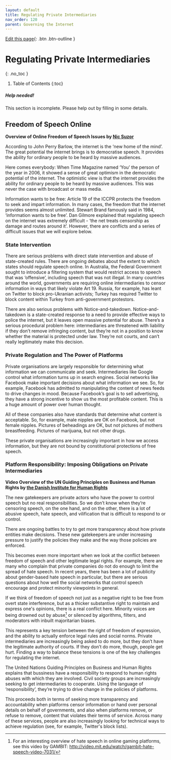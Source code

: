 ```yaml
---
layout: default
title: Regulating Private Intermediaries
nav_order: 120
parent: Governing the Internet
---
```

[Edit this page](https://github.com/nicsuzor/wikijuris/blob/master/cyberlaw/private_power.markdown){: .btn .btn-outline }

# Regulating Private Intermediaries
{: .no_toc }

1. Table of Contents
{:toc}



<div markdown="block"  class="box error">

##### Help needed!

This section is incomplete. Please help out by filling in some details.

</div>

## Freedom of Speech Online


**Overview of Online Freedom of Speech Issues by [Nic Suzor](https://www.youtube.com/watch?v=-HTCDLty87s)**

According to John Perry Barlow, the internet is the ‘new home of the mind’. The great potential the internet brings is to democratise speech. It provides the ability for ordinary people to be heard by massive audiences.

Here comes everybody: When Time Magazine named ‘You’ the person of the year in 2006, it showed a sense of great optimism in the democratic potential of the internet. The optimistic view is that the internet provides the ability for ordinary people to be heard by massive audiences. This was never the case with broadcast or mass media.

Information wants to be free: Article 19 of the ICCPR protects the freedom to seek and impart information. In many cases, the freedom that the internet provides seems almost unlimited. Stewart Brand famously said in 1984, ‘information wants to be free’. Dan Gilmore explained that regulating speech on the internet was extremely difficult - ‘the net treats censorship as damage and routes around it’. However, there are conflicts and a series of difficult issues that we will explore below.

### State Intervention

There are serious problems with direct state intervention and abuse of state-created rules. There are ongoing debates about the extent to which states should regulate speech online. In Australia, the Federal Government sought to introduce a filtering system that would restrict access to speech that was ‘offensive’, including speech that was not illegal. In many countries around the world, governments are requiring online intermediaries to censor information in ways that likely violate Art 19. Russia, for example, has leant on Twitter to block pro-Ukranian activists; Turkey has required Twitter to block content within Turkey from anti-government protestors.

There are also serious problems with Notice-and-takedown. Notice-and-takedown is a state-created response to a need to provide effective ways to police the internet, but it leaves open massive potential for abuse. There’s a serious procedural problem here: intermediaries are threatened with liability if they don’t remove infringing content, but they’re not in a position to know whether the material is protected under law. They’re not courts, and can’t really legitimately make this decision.

### Private Regulation and The Power of Platforms

Private organisations are largely responsible for determining what information we can communicate and seek. Intermediaries like Google control what information turns up in search engines. Social networks like Facebook make important decisions about what information we see. So, for example, Facebook has admitted to manipulating the content of news feeds to drive changes in mood. Because Facebook’s goal is to sell advertising, they have a strong incentive to show us the most profitable content. This is a huge amount of power over human thought.

All of these companies also have standards that determine what content is acceptable. So, for example, male nipples are OK on Facebook, but not female nipples. Pictures of beheadings are OK, but not pictures of mothers breastfeeding. Pictures of marijuana, but not other drugs.

These private organisations are increasingly important in how we access information, but they are not bound by constitutional protections of free speech.

### Platform Responsibility: Imposing Obligations on Private Intermediaries

**Video Overview of the UN Guiding Principles on Business and Human Rights by [the Danish Institute for Human Rights](https://www.youtube.com/watch?v=BCoL6JVZHrA)**

The new gatekeepers are private actors who have the power to control speech but no real responsibilities. So we don’t know when they’re censoring speech, on the one hand, and on the other, there is a lot of abusive speech, hate speech, and vilification that is difficult to respond to or control.

There are ongoing battles to try to get more transparency about how private entities make decisions. These new gatekeepers are under increasing pressure to justify the policies they make and the way those policies are enforced.

This becomes even more important when we look at the conflict between freedom of speech and other legitimate legal rights. For example, there are many who complain that private companies do not do enough to limit the spread of hate speech. In recent years, there has been a lot of publicity about gender-based hate speech in particular, but there are serious questions about how well the social networks that control speech encourage and protect minority viewpoints in general.

If we think of freedom of speech not just as a negative right to be free from overt state interference, but as a thicker substantive right to maintain and express one's opinions, there is a real conflict here. Minority voices are being drowned out by abuse[^AUTOREPLACEDForaninterestingoverviewofhatespeechinonlinegamingplatformsseethisvideobyGAMBIThttpvideomiteduwatchgambithatespeechvideo7031AUTOREPLACED] or silenced by algorithms, filters, and moderators with inbuilt majoritarian biases.

[^AUTOREPLACEDForaninterestingoverviewofhatespeechinonlinegamingplatformsseethisvideobyGAMBIThttpvideomiteduwatchgambithatespeechvideo7031AUTOREPLACED]: For an interesting overview of hate speech in online gaming platforms, see this video by GAMBIT: http://video.mit.edu/watch/gambit-hate-speech-video-7031/



This represents a key tension between the right of freedom of expression, and the ability to actually enforce legal rules and social norms. Private intermediaries are increasingly being asked to do more, but they don’t have the legitimate authority of courts. If they don’t do more, though, people get hurt. Finding a way to balance these tensions is one of the key challenges for regulating the internet.

The United Nations Guiding Principles on Business and Human Rights explains that bussiness have a responsibility to respond to human rights abuses with which they are involved. Civil society groups are increasingly seeking to get intermediaries to cooperate. Using the language of ‘responsibility’, they’re trying to drive change in the policies of platforms.

This proceeds both in terms of seeking more transparency and accountability when platforms censor information or hand over personal details on behalf of governments, and also when platforms remove, or refuse to remove, content that violates their terms of service. Across many of these services, people are also increasingly looking for technical ways to achieve regulation (see, for example, Twitter's block lists).
